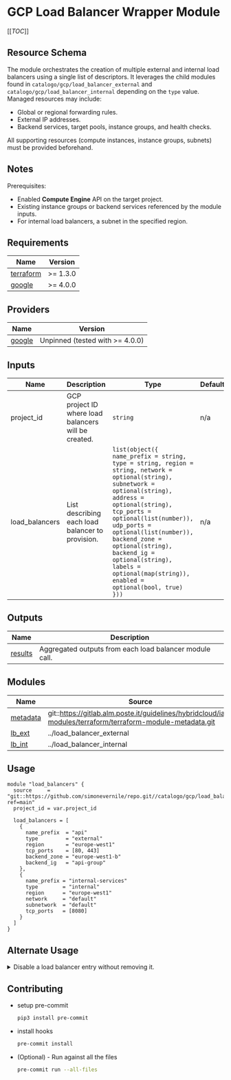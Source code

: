# GCP Load Balancer Wrapper Module

[[_TOC_]]

## Resource Schema
The module orchestrates the creation of multiple external and internal load balancers using a single list of descriptors. It leverages the child modules found in `catalogo/gcp/load_balancer_external` and `catalogo/gcp/load_balancer_internal` depending on the `type` value. Managed resources may include:

- Global or regional forwarding rules.
- External IP addresses.
- Backend services, target pools, instance groups, and health checks.

All supporting resources (compute instances, instance groups, subnets) must be provided beforehand.

## Notes
Prerequisites:

- Enabled **Compute Engine** API on the target project.
- Existing instance groups or backend services referenced by the module inputs.
- For internal load balancers, a subnet in the specified region.

## Requirements

| Name | Version |
|------|---------|
| <a name="requirement_terraform"></a> [terraform](#requirement_terraform) | >= 1.3.0 |
| <a name="requirement_google"></a> [google](#requirement_google) | >= 4.0.0 |

## Providers

| Name | Version |
|------|---------|
| <a name="provider_google"></a> [google](#provider_google) | Unpinned (tested with >= 4.0.0) |

## Inputs

| Name | Description | Type | Default | Required |
|------|-------------|------|---------|:--------:|
| project_id | GCP project ID where load balancers will be created. | `string` | n/a | yes |
| load_balancers | List describing each load balancer to provision. | `list(object({ name_prefix = string, type = string, region = string, network = optional(string), subnetwork = optional(string), address = optional(string), tcp_ports = optional(list(number)), udp_ports = optional(list(number)), backend_zone = optional(string), backend_ig = optional(string), labels = optional(map(string)), enabled = optional(bool, true) }))` | n/a | yes |


## Outputs

| Name | Description |
|------|-------------|
| <a name="output_results"></a> [results](#output_results) | Aggregated outputs from each load balancer module call. |

## Modules

| Name | Source | Version |
|------|--------|---------|
| <a name="module_metadata"></a> [metadata](#module_metadata) | git::https://gitlab.alm.poste.it/guidelines/hybridcloud/iac-modules/terraform/terraform-module-metadata.git | v1.0.1 |
| <a name="module_lb_ext"></a> [lb_ext](#module_lb_ext) | ../load_balancer_external | n/a |
| <a name="module_lb_int"></a> [lb_int](#module_lb_int) | ../load_balancer_internal | n/a |

## Usage
```hcl
module "load_balancers" {
  source     = "git::https://github.com/simonevernile/repo.git//catalogo/gcp/load_balancer?ref=main"
  project_id = var.project_id

  load_balancers = [
    {
      name_prefix  = "api"
      type         = "external"
      region       = "europe-west1"
      tcp_ports    = [80, 443]
      backend_zone = "europe-west1-b"
      backend_ig   = "api-group"
    },
    {
      name_prefix = "internal-services"
      type        = "internal"
      region      = "europe-west1"
      network     = "default"
      subnetwork  = "default"
      tcp_ports   = [8080]
    }
  ]
}
```

## Alternate Usage
<details>
<summary>Disable a load balancer entry without removing it.</summary>

```hcl
module "load_balancers" {
  source     = "git::https://github.com/simonevernile/repo.git//catalogo/gcp/load_balancer?ref=main"
  project_id = var.project_id

  load_balancers = [
    {
      name_prefix = "frontend"
      type        = "external"
      region      = "europe-west1"
      tcp_ports   = [80]
      enabled     = false
    },
    {
      name_prefix = "backend"
      type        = "internal"
      region      = "europe-west1"
      network     = "default"
      subnetwork  = "default"
      tcp_ports   = [8443]
    }
  ]
}
```
</details>

## Contributing
* setup pre-commit

    ```bash
    pip3 install pre-commit
    ```

* install hooks

    ```bash
    pre-commit install
    ```

* (Optional) - Run against all the files

    ```bash
    pre-commit run --all-files
    ```
